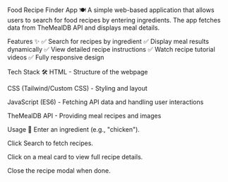 Food Recipe Finder App 🍽️
A simple web-based application that allows users to search for food recipes by entering ingredients. The app fetches data from TheMealDB API and displays meal details.

Features ✨
✅ Search for recipes by ingredient
✅ Display meal results dynamically
✅ View detailed recipe instructions
✅ Watch recipe tutorial videos
✅ Fully responsive design

Tech Stack 🛠️
HTML - Structure of the webpage

CSS (Tailwind/Custom CSS) - Styling and layout

JavaScript (ES6) - Fetching API data and handling user interactions

TheMealDB API - Providing meal recipes and images


Usage 🚀
Enter an ingredient (e.g., "chicken").

Click Search to fetch recipes.

Click on a meal card to view full recipe details.

Close the recipe modal when done.

